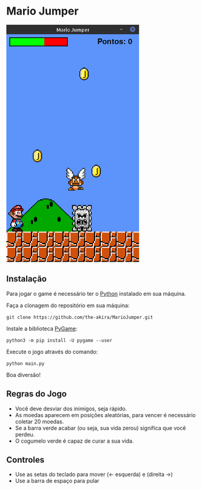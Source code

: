 # Mario Jumper

![img](https://raw.githubusercontent.com/the-akira/MarioJumper/main/imagens/screenshot.png)

## Instalação

Para jogar o game é necessário ter o [Python](https://www.python.org/downloads/) instalado em sua máquina.

Faça a clonagem do repositório em sua máquina:

```
git clone https://github.com/the-akira/MarioJumper.git
```

Instale a biblioteca [PyGame](https://www.pygame.org/wiki/GettingStarted):

```
python3 -m pip install -U pygame --user
```

Execute o jogo através do comando:

```
python main.py
```

Boa diversão!

## Regras do Jogo

- Você deve desviar dos inimigos, seja rápido.
- As moedas aparecem em posições aleatórias, para vencer é necessário coletar 20 moedas.
- Se a barra verde acabar (ou seja, sua vida zerou) significa que você perdeu.
- O cogumelo verde é capaz de curar a sua vida.

## Controles

- Use as setas do teclado para mover (<- esquerda) e (direita ->)
- Use a barra de espaço para pular